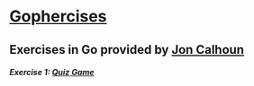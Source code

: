 [Gophercises](https://gophercises.com/)
======

## Exercises in Go provided by [Jon Calhoun](https://twitter.com/joncalhoun/)

##### Exercise 1: [Quiz Game](https://github.com/gophercises/quiz)
